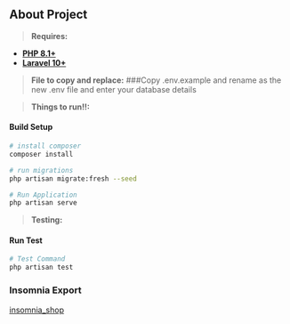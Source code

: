 ## About Project
> **Requires:**
- **[PHP 8.1+](https://php.net/releases/)**
- **[Laravel 10+](https://github.com/laravel/laravel)**


> **File to copy and replace:**
###Copy .env.example and rename as the new .env file and enter your database details

> **Things to run!!:**
>

#### Build Setup

``` bash
# install composer
composer install

# run migrations
php artisan migrate:fresh --seed

# Run Application
php artisan serve

```

> **Testing:**
>

#### Run Test

```bash
# Test Command
php artisan test
```
### Insomnia Export
[insomnia_shop](Insomnia_shop.json)



